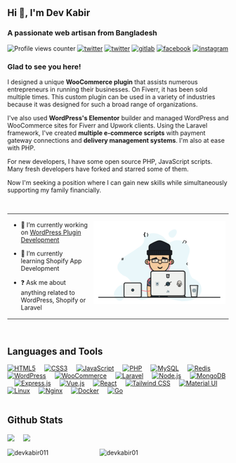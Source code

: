 ## Hi 👋, I'm Dev Kabir
### A passionate web artisan from Bangladesh

![Profile views counter](https://komarev.com/ghpvc/?username=devkabir&&style=for-the-badge)
<a href="https://twitter.com/devkabir01" target="_blank"><img src="https://img.shields.io/twitter/follow/devkabir01?label=Twitter&logo=twitter&style=for-the-badge" alt="twitter" /></a>
<a href="https://linkedin.com/in/dev-kabir" target="_blank"><img src="https://img.shields.io/badge/linkedin-%231E77B5.svg?&style=for-the-badge&logo=linkedin&logoColor=white" alt="twitter" /></a>
<a href="https://gitlab.com/devkabir" target="_blank"><img src="https://img.shields.io/badge/gitlab-330F63.svg?&style=for-the-badge&logo=gitlab&logoColor=white" alt="gitlab" /></a>
<a href="https://www.facebook.com/dev.kabir01" target="_blank"><img src="https://img.shields.io/badge/facebook-%232E87FB.svg?&style=for-the-badge&logo=facebook&logoColor=white" alt="facebook" /></a>
<a href="https://instagram.com/devkabir01" target="_blank"><img src="https://img.shields.io/badge/instagram-%23000000.svg?&style=for-the-badge&logo=instagram&logoColor=white" alt="instagram" /></a>


### Glad to see you here!

I designed a unique **WooCommerce plugin** that assists numerous entrepreneurs in running their businesses. On Fiverr, it has been sold multiple times. This custom plugin can be used in a variety of industries because it was designed for such a broad range of organizations.

I've also used **WordPress's Elementor** builder and managed WordPress and WooCommerce sites for Fiverr and Upwork clients. Using the Laravel framework, I've created **multiple e-commerce scripts** with payment gateway connections and **delivery management systems**. I'm also at ease with PHP.

For new developers, I have some open source PHP, JavaScript scripts. Many fresh developers have forked and starred some of them.

Now I'm seeking a position where I can gain new skills while simultaneously supporting my family financially.


<br/>  



<table><tr><td valign="top" >

- 🔭 I’m currently working on [WordPress Plugin Development](https://www.fiverr.com/developerkabir)


- 🌱 I’m currently learning Shopify App Development


- ❓ Ask me about anything related to WordPress, Shopify or Laravel


</td><td valign="top" align="right" width="300"> 

![](anim.gif)

</td></tr></table>  

<br/>  


## Languages and Tools
<div align="left">  
<a href="https://en.wikipedia.org/wiki/HTML5" target="_blank"><img  src="https://profilinator.rishav.dev/skills-assets/html5-original-wordmark.svg" alt="HTML5" height="50" /></a>  &nbsp; &nbsp;
<a href="https://www.w3schools.com/css/" target="_blank"><img  src="https://profilinator.rishav.dev/skills-assets/css3-original-wordmark.svg" alt="CSS3" height="50" /></a>  &nbsp; &nbsp;
<a href="https://www.javascript.com/" target="_blank"><img  src="https://profilinator.rishav.dev/skills-assets/javascript-original.svg" alt="JavaScript" height="50" /></a>  &nbsp; &nbsp;
<a href="https://www.php.net/" target="_blank"><img  src="https://profilinator.rishav.dev/skills-assets/php-original.svg" alt="PHP" height="50" /></a>  &nbsp; &nbsp;
<a href="https://www.mysql.com/" target="_blank"><img  src="https://profilinator.rishav.dev/skills-assets/mysql-original-wordmark.svg" alt="MySQL" height="50" /></a>  &nbsp; &nbsp;
<a href="https://redis.io/" target="_blank"><img  src="https://profilinator.rishav.dev/skills-assets/redis-original-wordmark.svg" alt="Redis" height="50" /></a>  &nbsp; &nbsp;
<a href="https://wordpress.com/" target="_blank"><img  src="https://profilinator.rishav.dev/skills-assets/wordpress.png" alt="WordPress" height="50" /></a>  &nbsp; &nbsp;
<a href="https://woocommerce.com/" target="_blank"><img  src="https://profilinator.rishav.dev/skills-assets/woocommerce.png" alt="WooCommerce" height="50" /></a>  &nbsp; &nbsp;
<a href="https://laravel.com/" target="_blank"><img  src="https://profilinator.rishav.dev/skills-assets/laravel-plain-wordmark.svg" alt="Laravel" height="50" /></a>  &nbsp; &nbsp;
<a href="https://nodejs.org/" target="_blank"><img  src="https://profilinator.rishav.dev/skills-assets/nodejs-original-wordmark.svg" alt="Node.js" height="50" /></a>  &nbsp; &nbsp;
<a href="https://www.mongodb.com/" target="_blank"><img  src="https://profilinator.rishav.dev/skills-assets/mongodb-original-wordmark.svg" alt="MongoDB" height="50" /></a>  &nbsp; &nbsp;
<a href="https://expressjs.com/" target="_blank"><img  src="https://profilinator.rishav.dev/skills-assets/express-original-wordmark.svg" alt="Express.js" height="50" /></a>  &nbsp; &nbsp;
<a href="https://vuejs.org/" target="_blank"><img  src="https://profilinator.rishav.dev/skills-assets/vuejs-original-wordmark.svg" alt="Vue.js" height="50" /></a>  &nbsp; &nbsp;
<a href="https://reactjs.org/" target="_blank"><img  src="https://profilinator.rishav.dev/skills-assets/react-original-wordmark.svg" alt="React" height="50" /></a>  &nbsp; &nbsp;
<a href="https://www.tailwindcss.com/" target="_blank"><img  src="https://profilinator.rishav.dev/skills-assets/tailwindcss.svg" alt="Tailwind CSS" height="50" /></a>  &nbsp; &nbsp;
<a href="https://mui.com/" target="_blank"><img  src="https://profilinator.rishav.dev/skills-assets/mui.png" alt="Material UI" height="50" /></a>  &nbsp; &nbsp;
<a href="https://www.linux.org/" target="_blank"><img  src="https://profilinator.rishav.dev/skills-assets/linux-original.svg" alt="Linux" height="50" /></a>  &nbsp; &nbsp;
<a href="https://www.nginx.com/" target="_blank"><img  src="https://profilinator.rishav.dev/skills-assets/nginx-original.svg" alt="Nginx" height="50" /></a>  &nbsp; &nbsp;
<a href="https://www.docker.com/" target="_blank"><img  src="https://profilinator.rishav.dev/skills-assets/docker-original-wordmark.svg" alt="Docker" height="50" /></a>  &nbsp; &nbsp;
<a href="https://go.dev/" target="_blank"><img  src="https://profilinator.rishav.dev/skills-assets/go-original.svg" alt="Go" height="50" /></a>  &nbsp; &nbsp;
</div>  

<br/>  


## Github Stats
<div align="left">
<img align="center" src="https://github-readme-stats.vercel.app/api?username=devkabir&show_icons=true&count_private=true&hide_border=true&hide=stars,issues" /> &nbsp; &nbsp;
<img align="center" src="https://github-readme-stats.vercel.app/api/top-langs/?username=devkabir&hide_border=true&layout=compact" />
</div>


<br/>  

<div align="left">
<a href="https://www.buymeacoffee.com/devkabir011"> <img align="left" src="https://cdn.buymeacoffee.com/buttons/v2/default-yellow.png" height="50" width="210" alt="devkabir011" /></a> &nbsp; &nbsp;
<a href="https://ko-fi.com/devkabir01"> <img align="left" src="https://cdn.ko-fi.com/cdn/kofi3.png?v=3" height="50" width="210" alt="devkabir01" /></a>
</div>  
